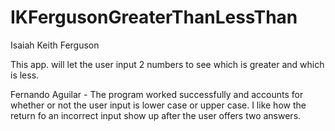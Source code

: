 # IKFergusonGreaterThanLessThan

Isaiah Keith Ferguson

This app. will let the user input 2 numbers to see which is greater and which is less.

Fernando Aguilar - The program worked successfully and accounts for whether or not the user input is lower case or upper case. I like how the return fo an incorrect input show up after the user offers two answers. 